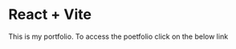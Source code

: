 # React + Vite

This is my portfolio.
To access the poetfolio click on the below link
[](https://portfolio-d6450.web.app/)
